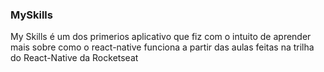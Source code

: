 ### MySkills

My Skills é um dos primerios aplicativo que fiz com o intuito de aprender mais sobre como o react-native funciona a partir das aulas feitas na trilha do React-Native da Rocketseat
